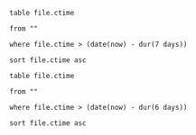 ```dataview
table file.ctime

from ""

where file.ctime > (date(now) - dur(7 days))

sort file.ctime asc
```

```dataview
table file.ctime

from ""

where file.ctime > (date(now) - dur(6 days))

sort file.ctime asc
```
